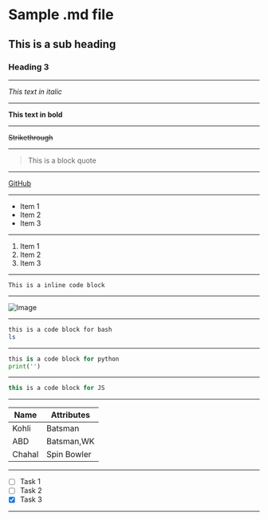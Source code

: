 <!-- Headings -->
# Sample .md file
## This is a sub heading
### Heading 3
---

<!-- italics-->
_This text in italic_
___

<!--bold-->
__This text in bold__
___

<!--strikethrough-->
~~Strikethrough~~
___

<!--Horizontal Rule-->
<!--- ___>

<!--BlockQuote-->
>This is a block quote
___

<!--Links-->
[GitHub](https://github.com/KaranVyas "GitHub profile for Karan Vyas")
___

<!--Unordered List-->
* Item 1
* Item 2
* Item 3
___

<!--Ordered List-->
1. Item 1
1. Item 2
1. Item 3
___

<!--Inline Code Block-->
`This is a inline code block`
___

<!--Images-->
![Image](https://logos-download.com/wp-content/uploads/2020/06/Boston_University_Logo_text.png)
___

<!---GitHub Markdown--->

<!---Code Blocks--->

```bash
this is a code block for bash
ls
```
___

```python
this is a code block for python
print('')
```
___

```javascript
this is a code block for JS
```
___

<!---Tables--->
| Name  | Attributes  |
|----   |---          |
| Kohli | Batsman         |
|  ABD  | Batsman,WK      |
| Chahal| Spin Bowler     |
___

<!---Task lists--->
* [ ] Task 1
* [ ] Task 2
* [x] Task 3
___
